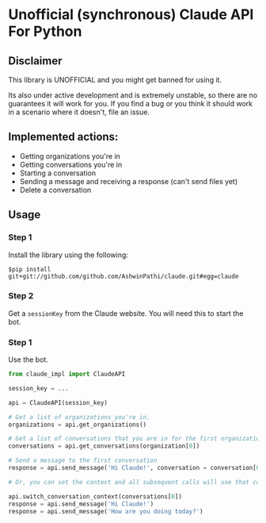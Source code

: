 # Unofficial (synchronous) Claude API For Python


## Disclaimer
This library is UNOFFICIAL and you might get banned for using it.

Its also under active development and is extremely unstable, so there are no guarantees it will work for you. If you find a bug or you think it should work in a scenario where it doesn't, file an issue.


## Implemented actions:
- Getting organizations you're in
- Getting conversations you're in
- Starting a conversation
- Sending a message and receiving a response (can't send files yet)
- Delete a conversation


## Usage

### Step 1
Install the library using the following:
```
$pip install git+git://github.com/github.com/AshwinPathi/claude.git#egg=claude
```

### Step 2
Get a `sessionKey` from the Claude website. You will need this to start the bot.

### Step 1
Use the bot.
```py
from claude_impl import ClaudeAPI

session_key = ...

api = ClaudeAPI(session_key)

# Get a list of organizations you're in.
organizations = api.get_organizations()

# Get a list of conversations that you are in for the first organization.
conversations = api.get_conversations(organization[0])

# Send a message to the first conversation
response = api.send_message('Hi Claude!', conversation = conversation[0])

# Or, you can set the context and all subsequent calls will use that conversation.

api.switch_conversation_context(conversations[0])
response = api.send_message('Hi Claude!')
response = api.send_message('How are you doing today?')
```
